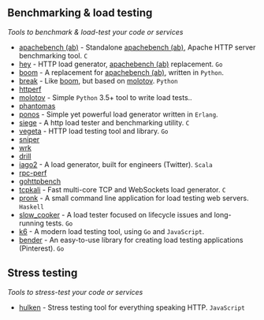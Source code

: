## Benchmarking & load testing
*Tools to benchmark & load-test your code or services*

* [apachebench (ab)](https://github.com/CloudFundoo/ApacheBench-ab) - Standalone [apachebench (ab)](http://httpd.apache.org/docs/current/programs/ab.html), Apache HTTP server benchmarking tool. `C`
* [hey](https://github.com/rakyll/hey) - HTTP load generator, [apachebench (ab)](https://github.com/CloudFundoo/ApacheBench-ab) replacement. `Go`
* [boom](https://github.com/tarekziade/boom) - A replacement for [apachebench (ab)](https://github.com/CloudFundoo/ApacheBench-ab), written in `Python`.
* [break](https://github.com/tarekziade/break) - Like [boom](https://github.com/tarekziade/boom), but based on [molotov](https://github.com/loads/molotov). `Python`
* [httperf](https://github.com/httperf/httperf)
* [molotov](https://github.com/loads/molotov) - Simple `Python` 3.5+ tool to write load tests..
* [phantomas](https://github.com/macbre/phantomas)
* [ponos](https://github.com/klarna/ponos) - Simple yet powerful load generator written in `Erlang`.
* [siege](https://github.com/JoeDog/siege) - A http load tester and benchmarking utility. `C`
* [vegeta](https://github.com/tsenart/vegeta) - HTTP load testing tool and library. `Go`
* [sniper](https://github.com/btfak/sniper)
* [wrk](https://github.com/wg/wrk)
* [drill](https://github.com/fcsonline/drill)
* [iago2](https://github.com/twitter/iago2) - A load generator, built for engineers (Twitter). `Scala`
* [rpc-perf](https://github.com/twitter/rpc-perf)
* [gohttpbench](https://github.com/parkghost/gohttpbench)
* [tcpkali](https://github.com/satori-com/tcpkali) - Fast multi-core TCP and WebSockets load generator. `C`
* [pronk](https://github.com/bos/pronk) - A small command line application for load testing web servers. `Haskell`
* [slow_cooker](https://github.com/BuoyantIO/slow_cooker) - A load tester focused on lifecycle issues and long-running tests. `Go`
* [k6](https://github.com/loadimpact/k6) - A modern load testing tool, using `Go` and `JavaScript`.
* [bender](https://github.com/pinterest/bender) - An easy-to-use library for creating load testing applications (Pinterest). `Go` 

## Stress testing
*Tools to stress-test your code or services*

* [hulken](https://github.com/hellgrenj/hulken) - Stress testing tool for everything speaking HTTP. `JavaScript`
